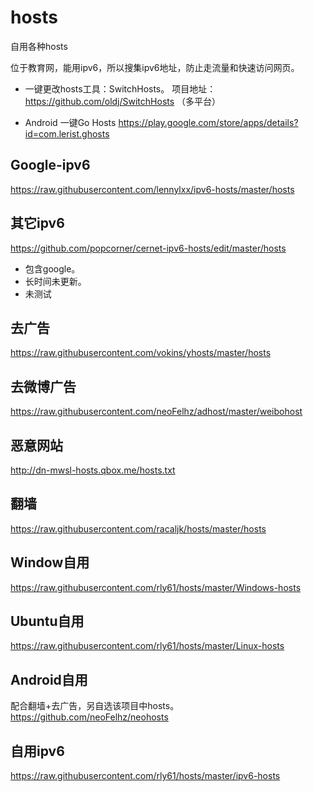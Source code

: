# hosts
自用各种hosts

位于教育网，能用ipv6，所以搜集ipv6地址，防止走流量和快速访问网页。

* 一键更改hosts工具：SwitchHosts。
项目地址：https://github.com/oldj/SwitchHosts （多平台）

* Android 一键Go Hosts
https://play.google.com/store/apps/details?id=com.lerist.ghosts

## Google-ipv6
https://raw.githubusercontent.com/lennylxx/ipv6-hosts/master/hosts

## 其它ipv6
https://github.com/popcorner/cernet-ipv6-hosts/edit/master/hosts
  - 包含google。
  - 长时间未更新。
  - 未测试

## 去广告
https://raw.githubusercontent.com/vokins/yhosts/master/hosts

## 去微博广告
https://raw.githubusercontent.com/neoFelhz/adhost/master/weibohost

## 恶意网站
http://dn-mwsl-hosts.qbox.me/hosts.txt

## 翻墙
https://raw.githubusercontent.com/racaljk/hosts/master/hosts

## Window自用
https://raw.githubusercontent.com/rly61/hosts/master/Windows-hosts

## Ubuntu自用
https://raw.githubusercontent.com/rly61/hosts/master/Linux-hosts

## Android自用
配合翻墙+去广告，另自选该项目中hosts。
https://github.com/neoFelhz/neohosts

## 自用ipv6
https://raw.githubusercontent.com/rly61/hosts/master/ipv6-hosts

